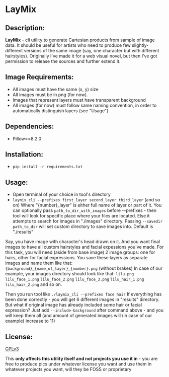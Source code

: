 # LayMix

## Description:

**LayMix** - cli utility to generate Cartesian products from sample of image data.
It should be useful for artists who need to produce few slightly-different versions
of the same image (say, one character but with different hairstyles). Originally
I've made it for a web visual novel, but then I've got permission to release the
sources and further extend it.

## Image Requirements:

- All images must have the same (x, y) size
- All images must be in png (for now).
- Images that represent layers must have transparent background
- All images (for now) must follow same naming convention, in order to automatically
distinguish layers (see "Usage")

## Dependencies:

- Pillow==8.2.0

## Installation:

- `pip install -r requirements.txt`

## Usage:

- Open terminal of your choice in tool's directory
- `laymix_cli --prefixes first_layer second_layer third_layer` (and so on)
Where "{number}_layer" is either full name of layer or part of it.
You can optionally pass `path_to_dir_with_images` before --prefixes - then tool
will look for specific place where your files are located. Else it attempts to
search for images in "./images" directory.
Passing `--savedir path_to_dir` will set custom directory to save images into.
Default is "./results"

Say, you have image with character's head drawn on it. And you want final images
to have all custom hairstyles and facial expessions you've made. For this task,
you will need (aside from base image) 2 image groups: one for hairs, other for
facial expressions.
You save these layers as separate images and name them like that:
`{background}_{name_of_layer}_{number}.png` (without brakes)
In case of our example, your images directory should look like that:
`lilu.png`
`lilu_face_1.png`
`lilu_face_2.png`
`lilu_face_3.png`
`lilu_hair_1.png`
`lilu_hair_2.png`
and so on.

Then you run tool like `./laymix_cli --prefixes face hair`
If everything has been done correctly - you will get 6 different images in
"results" directory.
But what if original image has already included some hair or facial expression?
Just add `--include-background` after command above - and you will keep them all
(and amount of generated images will (in case of our example) increase to 11)

## License:

[GPLv3](LICENSE)

This **only affects this utility itself and not projects you use it in** - you
are free to produce pics under whatever license you want and use them in whatever
projects you want, will they be FOSS or proprietary
